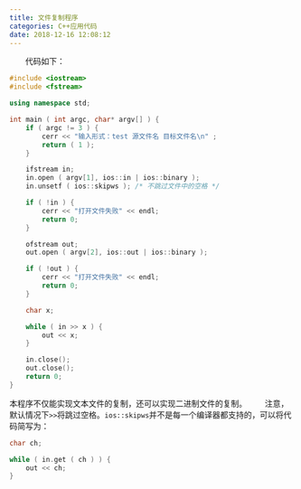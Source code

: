 ```yaml
---
title: 文件复制程序
categories: C++应用代码
date: 2018-12-16 12:08:12
---
```

&emsp;&emsp;代码如下：<!--more-->

``` cpp
#include <iostream>
#include <fstream>

using namespace std;

int main ( int argc, char* argv[] ) {
    if ( argc != 3 ) {
        cerr << "输入形式：test 源文件名 目标文件名\n" ;
        return ( 1 );
    }

    ifstream in;
    in.open ( argv[1], ios::in | ios::binary );
    in.unsetf ( ios::skipws ); /* 不跳过文件中的空格 */

    if ( !in ) {
        cerr << "打开文件失败" << endl;
        return 0;
    }

    ofstream out;
    out.open ( argv[2], ios::out | ios::binary );

    if ( !out ) {
        cerr << "打开文件失败" << endl;
        return 0;
    }

    char x;

    while ( in >> x ) {
        out << x;
    }

    in.close();
    out.close();
    return 0;
}
```

本程序不仅能实现文本文件的复制，还可以实现二进制文件的复制。
&emsp;&emsp;注意，默认情况下`>>`将跳过空格。`ios::skipws`并不是每一个编译器都支持的，可以将代码简写为：

``` cpp
char ch;

while ( in.get ( ch ) ) {
    out << ch;
}
```
